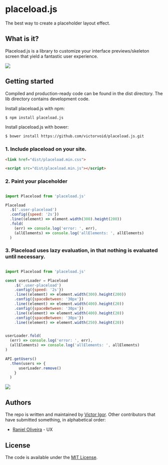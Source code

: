 # placeload.js
The best way to create a placeholder layout effect.

What is it?
-------------

Placeload.js is a library to customize your interface previews/skeleton screen that yield a fantastic user experience.

![](https://github.com/victorvoid/placeload.js/blob/master/placeload-desc.jpg)

Getting started
------------

Compiled and production-ready code can be found in the dist directory. The lib directory contains development code.

Install placeload.js with npm:

```sh
$ npm install placeload.js
```

Install placeload.js with bower:

```sh
$ bower install https://github.com/victorvoid/placeload.js.git
```

### 1. Include placeload on your site.

```html
<link href="dist/placeload.min.css">

<script src="dist/placeload.min.js"></script>
```

### 2. Paint your placeholder

```js

import Placeload from 'placeload.js'

Placeload
  .$('.user-placeload')
  .config({speed: '2s'})
  .line((element) => element.width(300).height(200))
  .fold(
    (err) => console.log('error: ', err),
    (allElements) => console.log('allElements: ', allElements)
  )
```

### 3. Placeload uses lazy evaluation, in that nothing is evaluated until necessary. 

```js

import Placeload from 'placeload.js'

const userLoader = Placeload
    .$('.user-placeload')
    .config({speed: '2s'})
    .line((element) => element.width(300).height(200))
    .config({spaceBetween: '30px'})
    .line((element) => element.width(400).height(20))
    .config({spaceBetween: '30px'})
    .line((element) => element.width(400).height(20))
    .config({spaceBetween: '30px'})
    .line((element) => element.width(250).height(20))


userLoader.fold(
  (err) => console.log('error: ', err),
  (allElements) => console.log('allElements: ', allElements)
)

API.getUsers()
  .then(users => {
      userLoader.remove()
    }
  )
```

![](https://github.com/victorvoid/placeload.js/blob/master/docs/imgs/placeload_example.gif)

Authors
--------
The repo is written and maintained by [Victor Igor](https://github.com/victorvoid). Other contributors that have submitted  something, in alphabetical order:

- [Raniel Oliveira](https://github.com/raniel182) - UX

License
-------

The code is available under the [MIT License](LICENSE.md).
